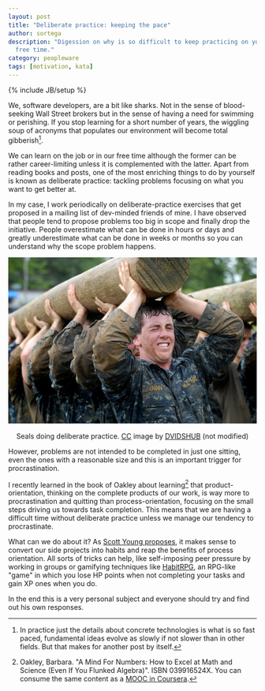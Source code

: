 ```yaml
---
layout: post
title: "Deliberate practice: keeping the pace"
author: sortega
description: "Digession on why is so difficult to keep practicing on your
  free time."
category: peopleware
tags: [motivation, kata]
---
```

{% include JB/setup %}

We, software developers, are a bit like sharks.  Not in the sense of
blood-seeking Wall Street brokers but in the sense of having a need
for swimming or perishing.  If you stop learning for a short number of
years, the wiggling soup of acronyms that populates our environment
will become total gibberish[^1].

We can learn on the job or in our free time although the former can be
rather career-limiting unless it is complemented with the latter.
Apart from reading books and posts, one of the most enriching things
to do by yourself is known as deliberate practice: tackling problems
focusing on what you want to get better at.

In my case, I work periodically on deliberate-practice exercises that
get proposed in a mailing list of dev-minded friends of mine.  I have
observed that people tend to propose problems too big in scope and
finally drop the initiative.  People overestimate what can be done in
hours or days and greatly underestimate what can be done in weeks or
months so you can understand why the scope problem happens.

<div style="width: 100%; margin: 1em 0">
    <img src="/assets/deliberate_practice.jpg" alt="Seals training" />
    <p style="text-align: center">Seals doing deliberate practice.
      <a href="https://creativecommons.org/licenses/by/2.0/">CC</a> image by
      <a href="https://www.flickr.com/photos/dvids/5737116298/in/photostream/">DVIDSHUB</a>
      (not modified)
    </p>
</div>

However, problems are not intended to be completed in just one sitting,
even the ones with a reasonable size and this is an important trigger
for procrastination.

I recently learned in the book of Oakley about learning[^2] that
product-orientation, thinking on the complete products of our work, is
way more to procrastination and quitting than process-orientation,
focusing on the small steps driving us towards task completion.  This
means that we are having a difficult time without deliberate practice
unless we manage our tendency to procrastinate.

What can we do about it?  As
[Scott Young proposes](http://www.scotthyoung.com/blog/2015/01/29/projects-or-habits/),
it makes sense to convert our side projects into habits and reap the benefits
of process orientation.  All sorts of tricks can help, like self-imposing peer
pressure by working in groups or gamifying techniques like 
[HabitRPG](https://habitrpg.com/), an RPG-like "game" in which you lose HP
points when not completing your tasks and gain XP ones when you do.

In the end this is a very personal subject and everyone should try and
find out his own responses.

[^1]: In practice just the details about concrete technologies is what is so fast paced, fundamental ideas evolve as slowly if not slower than in other fields. But that makes for another post by itself.

[^2]: Oakley, Barbara. "A Mind For Numbers: How to Excel at Math and Science (Even If You Flunked Algebra)". ISBN 039916524X.  You can consume the same content as a [MOOC in Coursera](https://www.coursera.org/learn/learning-how-to-learn).

